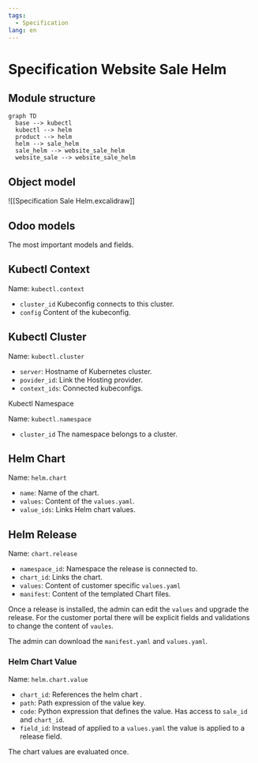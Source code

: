 ```yaml
---
tags:
  - Specification
lang: en
---
```

# Specification Website Sale Helm

## Module structure

```mermaid
graph TD
  base --> kubectl
  kubectl --> helm
  product --> helm
  helm --> sale_helm
  sale_helm --> website_sale_helm
  website_sale --> website_sale_helm
```

## Object model

![[Specification Sale Helm.excalidraw]]

## Odoo models

The most important models and fields.

## Kubectl Context

Name: `kubectl.context`

* `cluster_id` Kubeconfig connects to this cluster.
* `config` Content of the kubeconfig.

## Kubectl Cluster

Name: `kubectl.cluster`

* `server`: Hostname of Kubernetes cluster.
* `povider_id`: Link the Hosting provider.
* `context_ids`: Connected kubeconfigs.

Kubectl Namespace

Name: `kubectl.namespace`

* `cluster_id` The namespace belongs to a cluster.

## Helm Chart

Name: `helm.chart`

* `name`: Name of the chart.
* `values`: Content of the `values.yaml`.
* `value_ids`: Links Helm chart values.

## Helm Release

Name: `chart.release`

* `namespace_id`: Namespace the release is connected to.
* `chart_id`: Links the chart.
* `values`: Content of customer specific `values.yaml`
* `manifest`: Content of the templated Chart files.

Once a  release is installed, the admin can edit the `values` and upgrade the release. For the customer portal there will be explicit fields and validations to change the content of `vaules`.

The admin can download the `manifest.yaml` and `values.yaml`.

### Helm Chart Value

Name: `helm.chart.value`

* `chart_id`: References the helm chart .
* `path`: Path expression of the value key.
* `code`: Python expression that defines the value. Has access to `sale_id` and `chart_id`.
* `field_id`: Instead of applied to a `values.yaml` the value is applied to a release field. 

The chart values are evaluated once.